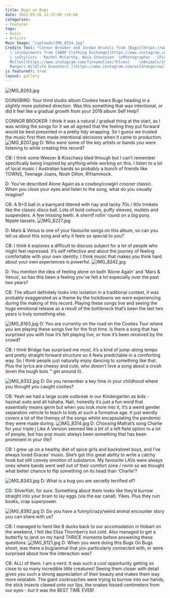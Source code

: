 ```yaml
---
title: Bugs on Bugs
date: 2022-05-26 12:25:00 +10:00
categories:
- Features
tags:
- music
- Artists
Main Image: "/uploads/IMG_8314.jpg"
Credits Text: "Connor Brooker and Jordan Brunoli from [Bugs](https://www.instagram.com/bugsbandau/?hl=en)
  \ \n\nGarments from [SWOP Clothing Exchange](https://www.instagram.com/_swop/?hl=en)
  \ \nStylists - Rachel McCarthy, Naia Stevenson  \nPhotographer - [Finnian Francis
  Mullen](https://www.instagram.com/finnymullen/?hl=en)    \nAnimals/Insects:[ Wild
  Rangers Wildlife Enounters ](https://www.instagram.com/wildrangerswildlife/?hl=en)\n\n\n\n\n\n"
is featured?: true
layout: gallery
---
```


![IMG_8293.jpg](/uploads/IMG_8293.jpg)

DOINGBIRD: Your third studio album Cooties hears Bugs heading in a slightly more polished direction. Was this something that was intentional, or did it feel like a gradual growth from your 2019 album Self Help?

CONNOR BROOKER: I think it was a natural / gradual thing at the start, as I was writing the songs for it we all agreed that the feeling they put forward would be best presented in a pretty tidy wrapping. So I guess we trusted the music first then made intentional decisions when it came to production.
![IMG_8207.jpg](/uploads/IMG_8207.jpg)
D: Who were some of the key artists or bands you were listening to while creating this record? 

CB: I think some Weezer & Kisschasy bled through but I can’t remember specifically being inspired by anything while working on this. I listen to a lot of local music / Australian bands so probably a bunch of friends like TOWNS, Teenage Joans, Noah Dillon, R!Hammock.


D: You’ve described Alone Again as a cowboy/cowgirl crooner classic. When you close your eyes and listen to the song, what do you visually imagine? 

CB: A B+S ball in a barnyard littered with hay and tacky 70s / 80s trinkets like the classic disco ball. Lots of bold colours, puffy sleeves, mullets and suspenders. A few missing teeth. A sherrif rollin’ round on a big pony. Nipple tassels.
![IMG_8227.jpg](/uploads/IMG_8227.jpg)

D: Mars & Venus is one of your favourite songs on this album, so can you tell us about this song and why it feels so special to you? 

CB: I think it explores a difficult to discuss subject for a lot of people who might feel repressed. It’s self reflective and about the journey of feeling comfortable with your own identity. I think music that makes you think hard about your own experiences is powerful. 
![IMG_8242.jpg](/uploads/IMG_8242.jpg)

D: You mention the idea of feeling alone on both ‘Alone Again’ and ‘Mars & Venus’, so has this been a feeling you’ve felt a lot especially over the past two years? 

CB: The album definitely looks into isolation in a traditional context, it was probably exaggerated as a theme by the lockdowns we were experiencing during the making of this record. Playing these songs live and seeing the huge emotional release as a result of the bottleneck that’s been the last two years is truly something else.

![IMG_8163.jpg](/uploads/IMG_8163.jpg)
D: You are currently on the road on the Cooties Tour where you are playing these songs live for the first time. Is there a song that has surprised you with how it’s felt playing live, or how it’s been received by the crowd? 

CB: I think Bridge has surprised me most, it’s a kind of jump-along tempo and pretty straight forward structure so it feels predictable in a comforting way. So I think people just naturally enjoy dancing to something like that. Plus the lyrics are cheesy and cute, who doesn’t love a song about a crush (even the tough bois ™ get around it).

![IMG_8332.jpg](/uploads/IMG_8332.jpg)
D: Do you remember a key time in your childhood where you thought you caught cooties? 

CB: Yeah we had a large scale outbreak in our Kindergarten as kids - hazmat suits and all hahaha. Nah, honestly it’s just a fun word that easentially means germ but when you look more into it, it’s a weird gender separation vehicle to teach to kids at such a formative age. It just weirdly covers a lot of the themes of the songs whilst encapsulating the pandemic they were made during.
![IMG_8314.jpg](/uploads/IMG_8314.jpg)
D: Choosing Mallrat’s song Charlie for your triple j Like A Version seemed like a bit of a left field option to a lot of people, but has pop music always been something that has been prominent in your life?

CB: I grew up on a healthy diet of spice girls and backstreet boys, and I’ve always loved Graces’ music. She’s got this great ability to write a catchy hook but still convey emotion of substance. My favourite LAVs were always ones where bands went well out of their comfort zone / norm so we thought what better chance to flip something on its head than ‘Charlie’?

![IMG_8343.jpg](/uploads/IMG_8343.jpg)
D: What is a bug you are secretly terrified of? 

CD: Silverfish, for sure. Something about them looks like they’d burrow straight into your brain to lay eggs (via the ear canal). Yikes. Plus they ruin books, crap superpower.

![IMG_8392.jpg](/uploads/IMG_8392.jpg)
D: Do you have a funny/crazy/weird animal encounter story you can share with us? 

CB: I managed to herd like 8 ducks back to our accomodation in Hobart on the weekend, I felt like Eliza Thornberry but cold. Also managed to get a butterfly to land on my hand THRICE moments before answering these questions. 
![IMG_8121.jpg](/uploads/IMG_8121.jpg)
D: When you were doing this Bugs On Bugs shoot, was there a bug/animal that you particularly connected with, or were surprised about how the interaction was? 

CB: ALLl of them. I am a nerd. It was such a cool opportunity getting so close to so many incredible little creatures! Seeing them closer with detail gives you such a strong appreciation of their beauty and makes them way more relatable. The giant cockroaches were trying to burrow into our hands, the stick insects clawed onto our lips, the snakes hissed centimeters from our eyes - but it was the BEST TIME EVER!



 














